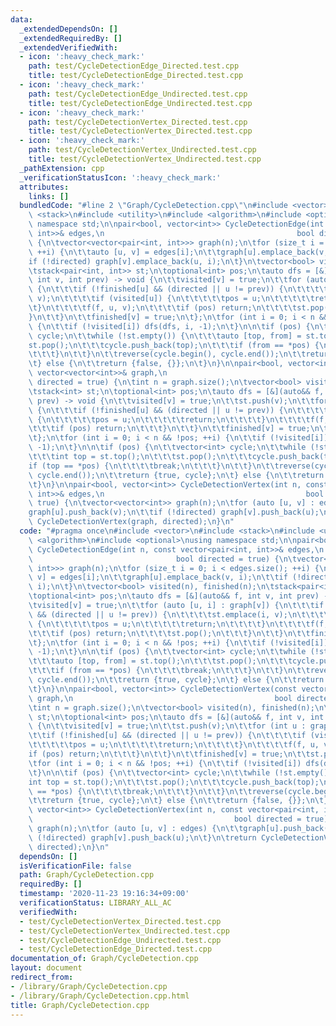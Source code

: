 ```yaml
---
data:
  _extendedDependsOn: []
  _extendedRequiredBy: []
  _extendedVerifiedWith:
  - icon: ':heavy_check_mark:'
    path: test/CycleDetectionEdge_Directed.test.cpp
    title: test/CycleDetectionEdge_Directed.test.cpp
  - icon: ':heavy_check_mark:'
    path: test/CycleDetectionEdge_Undirected.test.cpp
    title: test/CycleDetectionEdge_Undirected.test.cpp
  - icon: ':heavy_check_mark:'
    path: test/CycleDetectionVertex_Directed.test.cpp
    title: test/CycleDetectionVertex_Directed.test.cpp
  - icon: ':heavy_check_mark:'
    path: test/CycleDetectionVertex_Undirected.test.cpp
    title: test/CycleDetectionVertex_Undirected.test.cpp
  _pathExtension: cpp
  _verificationStatusIcon: ':heavy_check_mark:'
  attributes:
    links: []
  bundledCode: "#line 2 \"Graph/CycleDetection.cpp\"\n#include <vector>\n#include\
    \ <stack>\n#include <utility>\n#include <algorithm>\n#include <optional>\nusing\
    \ namespace std;\n\npair<bool, vector<int>> CycleDetectionEdge(int n, const vector<pair<int,\
    \ int>>& edges,\n                                           bool directed = true)\
    \ {\n\tvector<vector<pair<int, int>>> graph(n);\n\tfor (size_t i = 0; i < edges.size();\
    \ ++i) {\n\t\tauto [u, v] = edges[i];\n\t\tgraph[u].emplace_back(v, i);\n\t\t\
    if (!directed) graph[v].emplace_back(u, i);\n\t}\n\tvector<bool> visited(n), finished(n);\n\
    \tstack<pair<int, int>> st;\n\toptional<int> pos;\n\tauto dfs = [&](auto&& f,\
    \ int v, int prev) -> void {\n\t\tvisited[v] = true;\n\t\tfor (auto [u, i] : graph[v])\
    \ {\n\t\t\tif (!finished[u] && (directed || u != prev)) {\n\t\t\t\tst.emplace(i,\
    \ v);\n\t\t\t\tif (visited[u]) {\n\t\t\t\t\tpos = u;\n\t\t\t\t\treturn;\n\t\t\t\
    \t}\n\t\t\t\tf(f, u, v);\n\t\t\t\tif (pos) return;\n\t\t\t\tst.pop();\n\t\t\t\
    }\n\t\t}\n\t\tfinished[v] = true;\n\t};\n\tfor (int i = 0; i < n && !pos; ++i)\
    \ {\n\t\tif (!visited[i]) dfs(dfs, i, -1);\n\t}\n\n\tif (pos) {\n\t\tvector<int>\
    \ cycle;\n\t\twhile (!st.empty()) {\n\t\t\tauto [top, from] = st.top();\n\t\t\t\
    st.pop();\n\t\t\tcycle.push_back(top);\n\t\t\tif (from == *pos) {\n\t\t\t\tbreak;\n\
    \t\t\t}\n\t\t}\n\t\treverse(cycle.begin(), cycle.end());\n\t\treturn {true, cycle};\n\
    \t} else {\n\t\treturn {false, {}};\n\t}\n}\n\npair<bool, vector<int>> CycleDetectionVertex(const\
    \ vector<vector<int>>& graph,\n                                             bool\
    \ directed = true) {\n\tint n = graph.size();\n\tvector<bool> visited(n), finished(n);\n\
    \tstack<int> st;\n\toptional<int> pos;\n\tauto dfs = [&](auto&& f, int v, int\
    \ prev) -> void {\n\t\tvisited[v] = true;\n\t\tst.push(v);\n\t\tfor (int u : graph[v])\
    \ {\n\t\t\tif (!finished[u] && (directed || u != prev)) {\n\t\t\t\tif (visited[u])\
    \ {\n\t\t\t\t\tpos = u;\n\t\t\t\t\treturn;\n\t\t\t\t}\n\t\t\t\tf(f, u, v);\n\t\
    \t\t\tif (pos) return;\n\t\t\t}\n\t\t}\n\t\tfinished[v] = true;\n\t\tst.pop();\n\
    \t};\n\tfor (int i = 0; i < n && !pos; ++i) {\n\t\tif (!visited[i]) dfs(dfs, i,\
    \ -1);\n\t}\n\n\tif (pos) {\n\t\tvector<int> cycle;\n\t\twhile (!st.empty()) {\n\
    \t\t\tint top = st.top();\n\t\t\tst.pop();\n\t\t\tcycle.push_back(top);\n\t\t\t\
    if (top == *pos) {\n\t\t\t\tbreak;\n\t\t\t}\n\t\t}\n\t\treverse(cycle.begin(),\
    \ cycle.end());\n\t\treturn {true, cycle};\n\t} else {\n\t\treturn {false, {}};\n\
    \t}\n}\n\npair<bool, vector<int>> CycleDetectionVertex(int n, const vector<pair<int,\
    \ int>>& edges,\n                                             bool directed =\
    \ true) {\n\tvector<vector<int>> graph(n);\n\tfor (auto [u, v] : edges) {\n\t\t\
    graph[u].push_back(v);\n\t\tif (!directed) graph[v].push_back(u);\n\t}\n\treturn\
    \ CycleDetectionVertex(graph, directed);\n}\n"
  code: "#pragma once\n#include <vector>\n#include <stack>\n#include <utility>\n#include\
    \ <algorithm>\n#include <optional>\nusing namespace std;\n\npair<bool, vector<int>>\
    \ CycleDetectionEdge(int n, const vector<pair<int, int>>& edges,\n           \
    \                                bool directed = true) {\n\tvector<vector<pair<int,\
    \ int>>> graph(n);\n\tfor (size_t i = 0; i < edges.size(); ++i) {\n\t\tauto [u,\
    \ v] = edges[i];\n\t\tgraph[u].emplace_back(v, i);\n\t\tif (!directed) graph[v].emplace_back(u,\
    \ i);\n\t}\n\tvector<bool> visited(n), finished(n);\n\tstack<pair<int, int>> st;\n\
    \toptional<int> pos;\n\tauto dfs = [&](auto&& f, int v, int prev) -> void {\n\t\
    \tvisited[v] = true;\n\t\tfor (auto [u, i] : graph[v]) {\n\t\t\tif (!finished[u]\
    \ && (directed || u != prev)) {\n\t\t\t\tst.emplace(i, v);\n\t\t\t\tif (visited[u])\
    \ {\n\t\t\t\t\tpos = u;\n\t\t\t\t\treturn;\n\t\t\t\t}\n\t\t\t\tf(f, u, v);\n\t\
    \t\t\tif (pos) return;\n\t\t\t\tst.pop();\n\t\t\t}\n\t\t}\n\t\tfinished[v] = true;\n\
    \t};\n\tfor (int i = 0; i < n && !pos; ++i) {\n\t\tif (!visited[i]) dfs(dfs, i,\
    \ -1);\n\t}\n\n\tif (pos) {\n\t\tvector<int> cycle;\n\t\twhile (!st.empty()) {\n\
    \t\t\tauto [top, from] = st.top();\n\t\t\tst.pop();\n\t\t\tcycle.push_back(top);\n\
    \t\t\tif (from == *pos) {\n\t\t\t\tbreak;\n\t\t\t}\n\t\t}\n\t\treverse(cycle.begin(),\
    \ cycle.end());\n\t\treturn {true, cycle};\n\t} else {\n\t\treturn {false, {}};\n\
    \t}\n}\n\npair<bool, vector<int>> CycleDetectionVertex(const vector<vector<int>>&\
    \ graph,\n                                             bool directed = true) {\n\
    \tint n = graph.size();\n\tvector<bool> visited(n), finished(n);\n\tstack<int>\
    \ st;\n\toptional<int> pos;\n\tauto dfs = [&](auto&& f, int v, int prev) -> void\
    \ {\n\t\tvisited[v] = true;\n\t\tst.push(v);\n\t\tfor (int u : graph[v]) {\n\t\
    \t\tif (!finished[u] && (directed || u != prev)) {\n\t\t\t\tif (visited[u]) {\n\
    \t\t\t\t\tpos = u;\n\t\t\t\t\treturn;\n\t\t\t\t}\n\t\t\t\tf(f, u, v);\n\t\t\t\t\
    if (pos) return;\n\t\t\t}\n\t\t}\n\t\tfinished[v] = true;\n\t\tst.pop();\n\t};\n\
    \tfor (int i = 0; i < n && !pos; ++i) {\n\t\tif (!visited[i]) dfs(dfs, i, -1);\n\
    \t}\n\n\tif (pos) {\n\t\tvector<int> cycle;\n\t\twhile (!st.empty()) {\n\t\t\t\
    int top = st.top();\n\t\t\tst.pop();\n\t\t\tcycle.push_back(top);\n\t\t\tif (top\
    \ == *pos) {\n\t\t\t\tbreak;\n\t\t\t}\n\t\t}\n\t\treverse(cycle.begin(), cycle.end());\n\
    \t\treturn {true, cycle};\n\t} else {\n\t\treturn {false, {}};\n\t}\n}\n\npair<bool,\
    \ vector<int>> CycleDetectionVertex(int n, const vector<pair<int, int>>& edges,\n\
    \                                             bool directed = true) {\n\tvector<vector<int>>\
    \ graph(n);\n\tfor (auto [u, v] : edges) {\n\t\tgraph[u].push_back(v);\n\t\tif\
    \ (!directed) graph[v].push_back(u);\n\t}\n\treturn CycleDetectionVertex(graph,\
    \ directed);\n}\n"
  dependsOn: []
  isVerificationFile: false
  path: Graph/CycleDetection.cpp
  requiredBy: []
  timestamp: '2020-11-23 19:16:34+09:00'
  verificationStatus: LIBRARY_ALL_AC
  verifiedWith:
  - test/CycleDetectionVertex_Directed.test.cpp
  - test/CycleDetectionVertex_Undirected.test.cpp
  - test/CycleDetectionEdge_Undirected.test.cpp
  - test/CycleDetectionEdge_Directed.test.cpp
documentation_of: Graph/CycleDetection.cpp
layout: document
redirect_from:
- /library/Graph/CycleDetection.cpp
- /library/Graph/CycleDetection.cpp.html
title: Graph/CycleDetection.cpp
---
```

